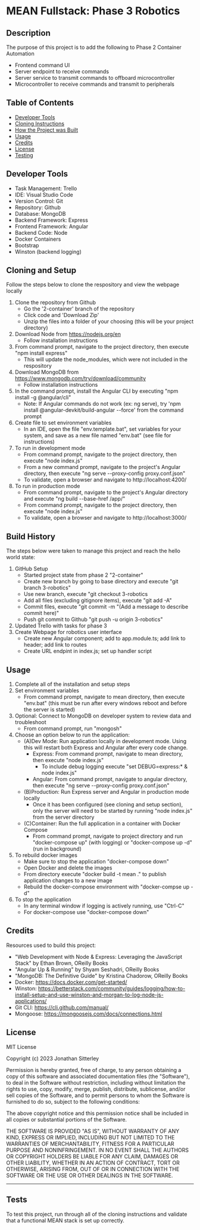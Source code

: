 # MEAN Fullstack: Phase 3 Robotics
## Description

The purpose of this project is to add the following to Phase 2 Container Automation

- Frontend command UI
- Server endpoint to receive commands
- Server service to transmit commands to offboard microcontroller
- Microcontroller to receive commands and transmit to peripherals

## Table of Contents

- [Developer Tools](#developer-tools)
- [Cloning Instructions](#cloning-and-setup)
- [How the Project was Built](#build-history)
- [Usage](#usage)
- [Credits](#credits)
- [License](#license)
- [Testing](#tests)

## Developer Tools

- Task Management: Trello
- IDE: Visual Studio Code
- Version Control: Git
- Repository: Github
- Database: MongoDB
- Backend Framework: Express
- Frontend Framework: Angular
- Backend Code: Node
- Docker Containers
- Bootstrap
- Winston (backend logging)

## Cloning and Setup

Follow the steps below to clone the respository and view the webpage locally
1. Clone the repository from Github
    - Go the '2-container' branch of the repository
    - Click code and 'Download Zip'
    - Unzip the files into a folder of your choosing (this will be your project directory)
2. Download Node from https://nodejs.org/en
    - Follow installation instructions
3. From command prompt, navigate to the project directory, then execute "npm install express"
    - This will update the node_modules, which were not included in the respository
4. Download MongoDB from https://www.mongodb.com/try/download/community
    - Follow installation instructions
5. In the command prompt, install the Angular CLI by executing "npm install -g @angular/cli"
    - Note: If Angular commands do not work (ex: ng serve), try 'npm install @angular-devkit/build-angular --force' from the command prompt
6. Create file to set environment variables
    - In an IDE, open the file "env.template.bat", set variables for your system, and save as a new file named "env.bat" (see file for instructions)
7. To run in development mode
    - From command prompt, navigate to the project directory, then execute "node index.js"
    - From a new command prompt, navigate to the project's Angular directory, then execute "ng serve --proxy-config proxy.conf.json"
    - To validate, open a browser and navigate to http://localhost:4200/
8. To run in production mode
    - From command prompt, navigate to the project's Angular directory and execute "ng build --base-href /app/"
    - From command prompt, navigate to the project directory, then execute "node index.js"
    - To validate, open a browser and navigate to http://localhost:3000/

## Build History

The steps below were taken to manage this project and reach the hello world state:
1. GitHub Setup
    - Started project state from phase 2 "2-container"
    - Create new branch by going to base directory and execute "git branch 3-robotics"
    - Use new branch, execute "git checkout 3-robotics
    - Add all files (excluding gitignore items), execute "git add -A"
    - Commit files, execute "git commit -m "(Add a message to describe commit here)"
    - Push git commit to Github "git push -u origin 3-robotics"
2. Updated Trello with tasks for phase 3
3. Create Webpage for robotics user interface
    - Create new Angular component; add to app.module.ts; add link to header; add link to routes
    - Create URL endpint in index.js; set up handler script

## Usage

1. Complete all of the installation and setup steps
2. Set environment variables
    - From command prompt, navigate to mean directory, then execute "env.bat" (this must be run after every windows reboot and before the server is started)
3. Optional: Connect to MongoDB on developer system to review data and troubleshoot
    - From command prompt, run "mongosh"
4. Choose an option below to run the application:
    - (A)Dev Mode: Run application locally in development mode.  Using this will restart both Express and Angular after every code change.
        - Express: From command prompt, navigate to mean directory, then execute "node index.js"
            - To include debug logging execute "set DEBUG=express:* & node index.js"
        - Angular: From command prompt, navigate to angular directory, then execute "ng serve --proxy-config proxy.conf.json"
    - (B)Production: Run Express server and Angular in production mode locally
        - Once it has been configured (see cloning and setup section), only the server will need to be started by running "node index.js" from the server directory
    - (C)Container: Run the full application in a container with Docker Compose
        - From command prompt, navigate to project directory and run "docker-compose up" (with logging) or "docker-compose up -d" (run in background)
5. To rebuild docker images
    - Make sure to stop the application "docker-compose down"
    - Open Docker and delete the images
    - From directory execute "docker build -t mean ." to publish application changes to a new image
    - Rebuild the docker-compose environment with "docker-compse up -d"
6. To stop the application
    - In any terminal window if logging is actively running, use "Ctrl-C"
    - For docker-compose use "docker-compose down"

## Credits

Resources used to build this project:
- "Web Development with Node & Express: Leveraging the JavaScript Stack" by Ethan Brown, OReilly Books
- "Angular Up & Running" by Shyam Seshadri, OReilly Books
- "MongoDB: The Definitive Guide" by Kristina Chadorow, OReilly Books
- Docker: https://docs.docker.com/get-started/
- Winston: https://betterstack.com/community/guides/logging/how-to-install-setup-and-use-winston-and-morgan-to-log-node-js-applications/
- Git CLI: https://cli.github.com/manual/
- Mongoose: https://mongoosejs.com/docs/connections.html

## License

MIT License

Copyright (c) 2023 Jonathan Sitterley

Permission is hereby granted, free of charge, to any person obtaining a copy
of this software and associated documentation files (the "Software"), to deal
in the Software without restriction, including without limitation the rights
to use, copy, modify, merge, publish, distribute, sublicense, and/or sell
copies of the Software, and to permit persons to whom the Software is
furnished to do so, subject to the following conditions:

The above copyright notice and this permission notice shall be included in all
copies or substantial portions of the Software.

THE SOFTWARE IS PROVIDED "AS IS", WITHOUT WARRANTY OF ANY KIND, EXPRESS OR
IMPLIED, INCLUDING BUT NOT LIMITED TO THE WARRANTIES OF MERCHANTABILITY,
FITNESS FOR A PARTICULAR PURPOSE AND NONINFRINGEMENT. IN NO EVENT SHALL THE
AUTHORS OR COPYRIGHT HOLDERS BE LIABLE FOR ANY CLAIM, DAMAGES OR OTHER
LIABILITY, WHETHER IN AN ACTION OF CONTRACT, TORT OR OTHERWISE, ARISING FROM,
OUT OF OR IN CONNECTION WITH THE SOFTWARE OR THE USE OR OTHER DEALINGS IN THE
SOFTWARE.

---

## Tests

To test this project, run through all of the cloning instructions and validate that a functional MEAN stack is set up correctly.
